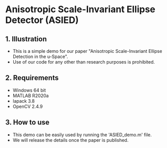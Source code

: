 # Anisotropic Scale-Invariant Ellipse Detector (ASIED)
## 1. Illustration
- This is a simple demo for our paper "Anisotropic Scale-Invariant Ellipse Detection in the u-Space". 
- Use of our code for any other than research purposes is prohibited.

## 2. Requirements
- Windows 64 bit
- MATLAB R2020a
- lapack 3.8
- OpenCV 2.4.9

## 3. How to use
- This demo can be easily used by running the 'ASIED_demo.m' file.
- We will release the details once the paper is published.